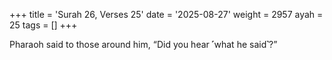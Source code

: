 +++
title = 'Surah 26, Verses 25'
date = '2025-08-27'
weight = 2957
ayah = 25
tags = []
+++

Pharaoh said to those around him, “Did you hear ˹what he said˺?”